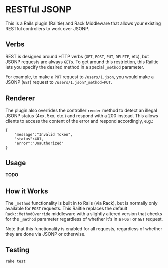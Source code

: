 RESTful JSONP
============

This is a Rails plugin (Railtie) and Rack Middleware that allows your existing RESTful controllers to work over JSONP.

## Verbs

REST is designed around HTTP verbs (`GET`, `POST`, `PUT`, `DELETE`, etc), but
JSONP requests are always `GET`s. To get around this restriction, this Railtie lets you specify the
desired method in a special `_method` parameter.

For example, to make a `PUT` request to `/users/1.json`, you would make a JSONP (`GET`) request to
`/users/1.json?_method=PUT`.

## Renderer

The plugin also overrides the controller `render` method to detect an illegal JSONP status (4xx, 5xx, etc.) and respond with a 200 instead. This allows clients to access the content of the error and respond accordingly, e.g.:

    {
        "message":"Invalid Token",
        "status":401,
        "error":"Unauthorized"
    }


Usage
-----

**TODO**

How it Works
------------

The `_method` functionality is built in to Rails (via Rack), but is normally only available for
`POST` requests. This Railtie replaces the default `Rack::MethodOverride` middleware with a slightly
altered version that checks for the `_method` parameter regardless of whether it's in a `POST`
or `GET` request.

Note that this functionality is enabled for all requests, regardless of whether they are done
via JSONP or otherwise.

## Testing

    rake test

